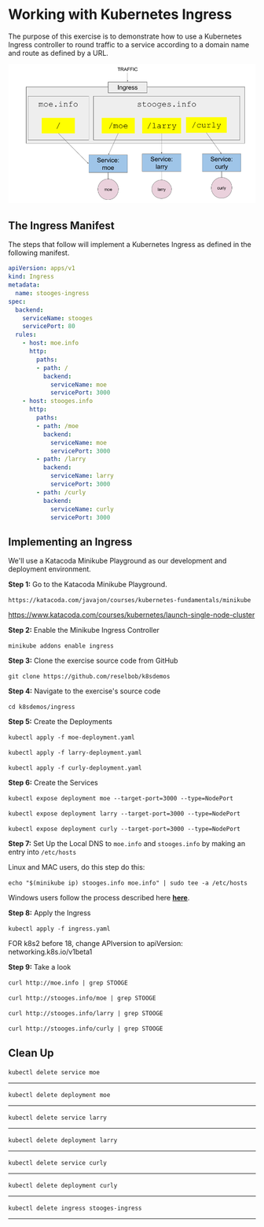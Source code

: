 # Working with Kubernetes Ingress

The purpose of this exercise is to demonstrate how to use a Kubernetes Ingress
controller to round traffic to a service according to a domain name and route
as defined by a URL. 

![Ingress](./images/ingress.png)

## The Ingress Manifest

The steps that follow will implement a Kubernetes Ingress as defined in the following
manifest.

```yaml
apiVersion: apps/v1
kind: Ingress
metadata:
  name: stooges-ingress
spec:
  backend:
    serviceName: stooges
    servicePort: 80
  rules:
    - host: moe.info
      http:
        paths:
        - path: /
          backend:
            serviceName: moe
            servicePort: 3000
    - host: stooges.info
      http:
        paths:
        - path: /moe
          backend:
            serviceName: moe
            servicePort: 3000
        - path: /larry
          backend:
            serviceName: larry
            servicePort: 3000
        - path: /curly
          backend:
            serviceName: curly
            servicePort: 3000
```

## Implementing an Ingress

We'll use a Katacoda Minikube Playground as our development and deployment environment.

**Step 1:** Go to the Katacoda Minikube Playground.

`https://katacoda.com/javajon/courses/kubernetes-fundamentals/minikube`

https://www.katacoda.com/courses/kubernetes/launch-single-node-cluster

**Step 2:** Enable the Minikube Ingress Controller

`minikube addons enable ingress`

**Step 3:** Clone the exercise source code from GitHub

`git clone https://github.com/reselbob/k8sdemos`

**Step 4:** Navigate to the exercise's source code

`cd k8sdemos/ingress`

**Step 5:** Create the Deployments

`kubectl apply -f moe-deployment.yaml`

`kubectl apply -f larry-deployment.yaml`

`kubectl apply -f curly-deployment.yaml`

**Step 6:** Create the Services

`kubectl expose deployment moe --target-port=3000 --type=NodePort`

`kubectl expose deployment larry --target-port=3000 --type=NodePort`

`kubectl expose deployment curly --target-port=3000 --type=NodePort`

**Step 7:** Set Up the Local DNS to `moe.info` and `stooges.info` by making an entry into `/etc/hosts`

Linux and MAC users, do this step do this:

`echo "$(minikube ip) stooges.info moe.info" | sudo tee -a /etc/hosts`

Windows users follow the process described here **[here](https://www.addictivetips.com/windows-tips/modify-the-hosts-file-on-windows-10/)**.


**Step 8:** Apply the Ingress

`kubectl apply -f ingress.yaml`

FOR k8s2 before 18, change APIversion to apiVersion: networking.k8s.io/v1beta1

**Step 9:** Take a look

`curl http://moe.info | grep STOOGE`

`curl http://stooges.info/moe | grep STOOGE`

`curl http://stooges.info/larry | grep STOOGE`

`curl http://stooges.info/curly | grep STOOGE`

## Clean Up


`kubectl delete service moe`

------

`kubectl delete deployment moe`

------

`kubectl delete service larry`

------

`kubectl delete deployment larry`

------

`kubectl delete service curly`

------

`kubectl delete deployment curly`

------

`kubectl delete ingress stooges-ingress`

------
